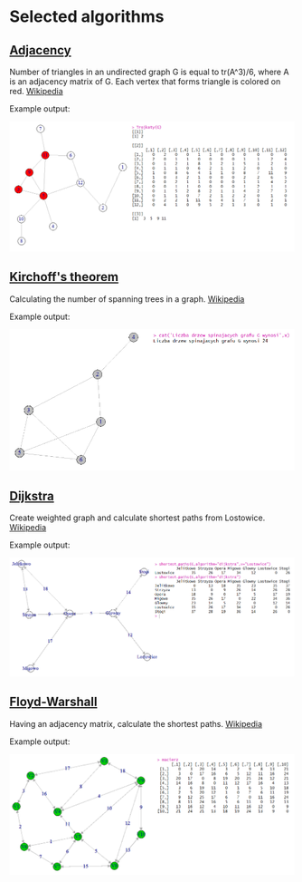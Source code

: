 # Selected algorithms

## [Adjacency](https://github.com/lemoniada/graph-theory/blob/master/adjacency.R)

Number of triangles in an undirected graph G is equal to tr(A^3)/6, where A is an adjacency matrix of G. Each vertex that forms triangle is colored on red.
[Wikipedia](https://en.wikipedia.org/wiki/Adjacency_matrix#Properties)

Example output:

![image alt text](adjacency.png)


## [Kirchoff's theorem](https://github.com/lemoniada/graph-theory/blob/master/kirchoffs-theorem.R)

Calculating the number of spanning trees in a graph.
[Wikipedia](https://en.wikipedia.org/wiki/Kirchhoff%27s_theorem)

Example output:

![image alt text](kirchoff.png)


## [Dijkstra](https://github.com/lemoniada/graph-theory/blob/master/dijkstra.R)

Create weighted graph and calculate shortest paths from Lostowice.
[Wikipedia](https://en.wikipedia.org/wiki/Dijkstra%27s_algorithm)

Example output:

![image alt text](dijkstra.png)


## [Floyd-Warshall](https://github.com/lemoniada/graph-theory/blob/master/floyd-warshall.R)

Having an adjacency matrix, calculate the shortest paths.
[Wikipedia](https://en.wikipedia.org/wiki/Floyd–Warshall_algorithm)

Example output:

![image alt text](floyd-warshall.png)
